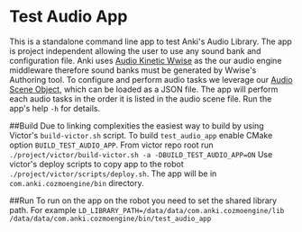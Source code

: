 # Test Audio App

This is a standalone command line app to test Anki's Audio Library. The app is project independent allowing the user to use any sound bank and configuration file. Anki uses [Audio Kinetic Wwise](https://www.audiokinetic.com) as the our audio engine middleware therefore sound banks must be generated by Wwise's Authoring tool. To configure and perform audio tasks we leverage our [Audio Scene Object](https://ankiinc.atlassian.net/wiki/spaces/AUD/pages/144351552/Audio+Scene+Metadata), which can be loaded as a JSON file. The app will perform each audio tasks in the order it is listed in the audio scene file. Run the app's help `-h` for details.


##Build
Due to linking complexities the easiest way to build by using Victor's `build-victor.sh` script. To build `test_audio_app` enable CMake option `BUILD_TEST_AUDIO_APP`. From victor repo root run `./project/victor/build-victor.sh -a -DBUILD_TEST_AUDIO_APP=ON` Use victor's deploy scripts to copy app to the robot `./project/victor/scripts/deploy.sh`. The app will be in `com.anki.cozmoengine/bin` directory.


##Run
To run on the app on the robot you need to set the shared library path. For example `LD_LIBRARY_PATH=/data/data/com.anki.cozmoengine/lib /data/data/com.anki.cozmoengine/bin/test_audio_app`
